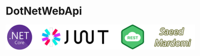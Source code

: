 # DotNetWebApi
![alt text](https://github.com/smardomi/DotNetWebApi/blob/master/src/DotNetWebApi.Web/wwwroot/images/custom-logo.png?raw=true)

